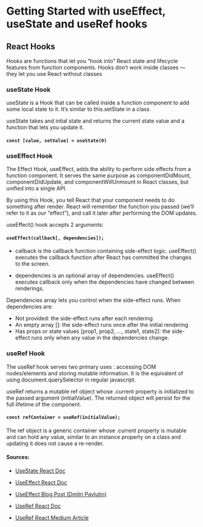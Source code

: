 # Getting Started with useEffect, useState and useRef hooks

## React Hooks

Hooks are functions that let you “hook into” React state and lifecycle features from function components. Hooks don’t work inside classes — they let you use React without classes

### useState Hook

useState is a Hook that can be called inside a function component to add some local state to it. It’s similar to this.setState in a class

useState takes and intial state and returns the current state value and a function that lets you update it.

#### `const [value, setValue] = useState(0)`

### useEffect Hook

The Effect Hook, useEffect, adds the ability to perform side effects from a function component. It serves the same purpose as componentDidMount, componentDidUpdate, and componentWillUnmount in React classes, but unified into a single API.

By using this Hook, you tell React that your component needs to do something after render. React will remember the function you passed (we’ll refer to it as our “effect”), and call it later after performing the DOM updates.

useEffect() hook accepts 2 arguments:

#### `useEffect(callback[, dependencies]);`

- callback is the callback function containing side-effect logic. useEffect() executes the callback function after React has committed the changes to the screen.

- dependencies is an optional array of dependencies. useEffect() executes callback only when the dependencies have changed between renderings.

Dependencies array lets you control when the side-effect runs. When dependencies are:

- Not provided: the side-effect runs after each rendering
- An empty array []: the side-effect runs once after the initial rendering
- Has props or state values [prop1, prop2, ..., state1, state2]: the side-effect runs only when any value in the dependencies change.

### useRef Hook

The useRef hook serves two primary uses : accessing DOM nodes/elements and storing mutable information. It is the equivalent of using document.querySelector in regular javascript.

useRef returns a mutable ref object whose .current property is initialized to the passed argument (initialValue). The returned object will persist for the full lifetime of the component.

#### `const refContainer = useRef(initialValue);`

The ref object is a generic container whose .current property is mutable and can hold any value, similar to an instance property on a class and updating it does not cause a re-render.

#### Sources:

- [UseState React Doc](https://reactjs.org/docs/hooks-reference.html#usestate)
- [UseEffect React Doc](https://reactjs.org/docs/hooks-reference.html#useeffect)
- [UseEffect Blog Post (Dmitri Pavlutin)](https://dmitripavlutin.com/react-useeffect-explanation/)

- [UseRef React Doc](https://reactjs.org/docs/hooks-reference.html#useref)
- [UseRef React Medium Article](https://medium.com/javascript-in-plain-english/implementing-useref-in-react-732908aa1998)
